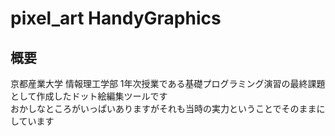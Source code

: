 # pixel_art HandyGraphics
## 概要
京都産業大学 情報理工学部 1年次授業である基礎プログラミング演習の最終課題として作成したドット絵編集ツールです  
おかしなところがいっぱいありますがそれも当時の実力ということでそのままにしています
